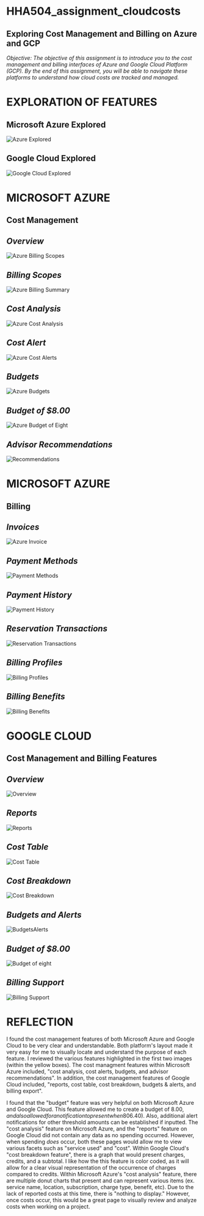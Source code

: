# HHA504_assignment_cloudcosts

## Exploring Cost Management and Billing on Azure and GCP

*Objective:
    The objective of this assignment is to introduce you to the cost management and billing interfaces of Azure and Google Cloud Platform (GCP). By the end of this assignment, you will be able to navigate these platforms to understand how cloud costs are tracked and managed.*

# EXPLORATION OF FEATURES

## Microsoft Azure Explored
![Azure Explored](AzureExplored.png)

## Google Cloud Explored
![Google Cloud Explored](GoogleCloudExplored.png)


# MICROSOFT AZURE

## Cost Management

## *Overview*
![Azure Billing Scopes](MicrosoftAzureCostMgmt/AzureBillingScopes.png)

## *Billing Scopes*
![Azure Billing Summary](MicrosoftAzureCostMgmt/AzureBillingSummary.png)

## *Cost Analysis*
![Azure Cost Analysis](MicrosoftAzureCostMgmt/AzureCostMgmtCostAnalysis.png)

## *Cost Alert*
![Azure Cost Alerts](MicrosoftAzureCostMgmt/AzureCostMgmtCostAlerts.png)

## *Budgets*
![Azure Budgets](MicrosoftAzureCostMgmt/AzureCostMgmtBudgets.png)

## *Budget of $8.00*
![Azure Budget of Eight](MicrosoftAzureCostMgmt/AzureCostMgmtMonthlyBudget8.png)

## *Advisor Recommendations*
![Recommendations](MicrosoftAzureCostMgmt/AzureCostMgmtRecommendations.png)


# MICROSOFT AZURE 

## Billing

## *Invoices*
![Azure Invoice](MicrosoftAzureBilling/AzureBillingInvoices.png)

## *Payment Methods*
![Payment Methods](MicrosoftAzureBilling/AzureBillingPaymentMethods.png)

## *Payment History*
![Payment History](MicrosoftAzureBilling/AzureBillingPaymentHistory.png)

## *Reservation Transactions*
![Reservation Transactions](MicrosoftAzureBilling/AzureBillingReservationTransactions.png)

## *Billing Profiles*
![Billing Profiles](MicrosoftAzureBilling/AzureBillingProfies.png)

## *Billing Benefits*
![Billing Benefits](MicrosoftAzureBilling/AzureBillingBenefits.png)

# GOOGLE CLOUD
## Cost Management and Billing Features

## *Overview*
![Overview](<GoogleCloud Cost Mgmt Billing Dashboard/CloudOverview.png>)

## *Reports*
![Reports](<GoogleCloud Cost Mgmt Billing Dashboard/CloudCostMgmtReports.png>)

## *Cost Table*
![Cost Table](<GoogleCloud Cost Mgmt Billing Dashboard/CloudCostMgmtCostTable.png>)

## *Cost Breakdown*
![Cost Breakdown](<GoogleCloud Cost Mgmt Billing Dashboard/CloudCostMgmtCostBreakdown.png>)

## *Budgets and Alerts*
![BudgetsAlerts](<GoogleCloud Cost Mgmt Billing Dashboard/CloudCostMgmtBudgetsAlerts.png>)

## *Budget of $8.00*
![Budget of eight](<GoogleCloud Cost Mgmt Billing Dashboard/CloudCostMgmtBudget8.png>)

## *Billing Support*
![Billing Support](<GoogleCloud Cost Mgmt Billing Dashboard/CloudCostMgmtBillingSupport.png>)

# REFLECTION
I found the cost management features of both Microsoft Azure and Google Cloud to be very clear and understandable. Both platform's layout made it very easy for me to visually locate and understand the purpose of each feature. I reviewed the various features highlighted in the first two images (within the yellow boxes). The cost managment features within Microsoft Azure included, "cost analysis, cost alerts, budgets, and advisor recommendations". In addition, the cost management features of Google Cloud included, "reports, cost table, cost breakdown, budgets & alerts, and billing export". 

I found that the "budget" feature was very helpful on both Microsoft Azure and Google Cloud. This feature allowed me to create a budget of $8.00, and also allowed for a notification to present when 80% of my limit is reached ($6.40). Also, additional alert notifications for other threshold amounts can be established if inputted. The "cost analysis" feature on Microsoft Azure, and the "reports" feature on Google Cloud did not contain any data as no spending occurred. However, when spending *does* occur, both these pages would allow me to view various facets such as "service used" and "cost". Within Google Cloud's "cost breakdown feature", there is a graph that would present charges, credits, and a subtotal. I like how the this feature is color coded, as it will allow for a clear visual representation of the occurrence of charges compared to credits. Within Microsoft Azure's "cost analysis" feature, there are multiple donut charts that present and can represent various items (ex. service name, location, subscription, charge type, benefit, etc). Due to the lack of reported costs at this time, there is "nothing to display." However, once costs occur, this would be a great page to visually review and analyze  costs when working on a project.

